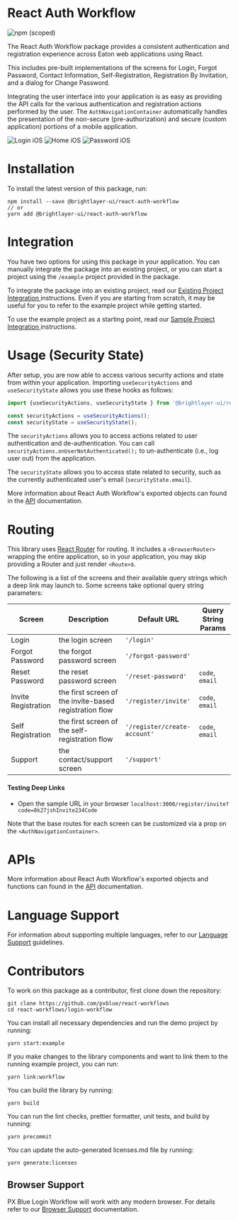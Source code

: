 # React Auth Workflow 
![npm (scoped)](https://img.shields.io/npm/v/@brightlayer-ui/react-auth-workflow)

The React Auth Workflow package provides a consistent authentication and registration experience across Eaton web applications using React. 

This includes pre-built implementations of the screens for Login, Forgot Password, Contact Information, Self-Registration, Registration By Invitation, and a dialog for Change Password.

Integrating the user interface into your application is as easy as providing the API calls for the various authentication and registration actions performed by the user. The `AuthNavigationContainer` automatically handles the presentation of the non-secure (pre-authorization) and secure (custom application) portions of a mobile application. 

![Login iOS](https://raw.githubusercontent.com/pxblue/react-workflows/master/login-workflow/media/login.png) ![Home iOS](https://raw.githubusercontent.com/pxblue/react-workflows/master/login-workflow/media/home.png) ![Password iOS](https://raw.githubusercontent.com/pxblue/react-workflows/master/login-workflow/media/password.png)


# Installation
To install the latest version of this package, run:
```shell
npm install --save @brightlayer-ui/react-auth-workflow
// or
yarn add @brightlayer-ui/react-auth-workflow
```

# Integration
You have two options for using this package in your application. You can manually integrate the package into an existing project, or you can start a project using the `/example` project provided in the package. 

To integrate the package into an existing project, read our [Existing Project Integration ](https://github.com/pxblue/react-workflows/tree/master/login-workflow/docs/existing-project-integration.md) instructions. Even if you are starting from scratch, it may be useful for you to refer to the example project while getting started.

To use the example project as a starting point, read our [Sample Project Integration ](https://github.com/pxblue/react-workflows/tree/master/login-workflow/docs/sample-project-integration.md) instructions.


# Usage (Security State)

After setup, you are now able to access various security actions and state from within your application. Importing `useSecurityActions` and `useSecurityState` allows you use these hooks as follows:

```ts
import {useSecurityActions, useSecurityState } from '@brightlayer-ui/react-auth-workflow';

const securityActions = useSecurityActions();
const securityState = useSecurityState();
```

The `securityActions` allows you to access actions related to user authentication and de-authentication. You can call `securityActions.onUserNotAuthenticated();` to un-authenticate (i.e., log user out) from the application.

The `securityState` allows you to access state related to security, such as the currently authenticated user's email (`securityState.email`).

More information about React Auth Workflow's exported objects can found in the [API](https://github.com/pxblue/react-workflows/tree/master/login-workflow/docs/API.md) documentation.


# Routing
This library uses [React Router](https://reactrouter.com/) for routing. It includes a `<BrowserRouter>` wrapping the entire application, so in your application, you may skip providing a Router and just render `<Route>`s.

The following is a list of the screens and their available query strings which a deep link may launch to. Some screens take optional query string parameters:

| Screen              | Description                                            | Default URL                  | Query String Params |
| ------------------- | ------------------------------------------------------ | ---------------------------- | ------------------- |
| Login               | the login screen                                       | `'/login'`                   |                     |
| Forgot Password     | the forgot password screen                             | `'/forgot-password'`         |                     |
| Reset Password      | the reset password screen                              | `'/reset-password'`          | `code`, `email`     |
| Invite Registration | the first screen of the invite-based registration flow | `'/register/invite'`         | `code`, `email`     |
| Self Registration   | the first screen of the self-registration flow         | `'/register/create-account'` | `code`, `email`     |
| Support             | the contact/support screen                             | `'/support'`                 |                     |

#### Testing Deep Links

- Open the sample URL in your browser `localhost:3000/register/invite?code=8k27jshInvite234Code`

Note that the base routes for each screen can be customized via a prop on the `<AuthNavigationContainer>`.

# APIs
More information about React Auth Workflow's exported objects and functions can found in the [API](https://github.com/pxblue/react-workflows/tree/master/login-workflow/docs/API.md) documentation.

# Language Support
For information about supporting multiple languages, refer to our [Language Support](https://github.com/pxblue/react-workflows/tree/master/login-workflow/docs/language-support.md) guidelines.

# Contributors

To work on this package as a contributor, first clone down the repository:
```shell
git clone https://github.com/pxblue/react-workflows
cd react-workflows/login-workflow
```

You can install all necessary dependencies and run the demo project by running:
```shell
yarn start:example
```

If you make changes to the library components and want to link them to the running example project, you can run:
```shell
yarn link:workflow
```

You can build the library by running:
```shell
yarn build
```

You can run the lint checks, prettier formatter, unit tests, and build by running:
```shell
yarn precommit
```

You can update the auto-generated licenses.md file by running:
```shell
yarn generate:licenses
```

## Browser Support

PX Blue Login Workflow will work with any modern browser. For details refer to our [Browser Support](https://pxblue.github.io/development/frameworks-web/react#browser-support) documentation.